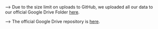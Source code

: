 --> Due to the size limit on uploads to GitHub, we uploaded all our data to our official Google Drive Folder [here](https://drive.google.com/drive/folders/1QLzAL7Ycbdm009Y2Be2NmEmyIGIsmuSU?usp=sharing).

--> The official Google Drive repository is [here](https://drive.google.com/drive/folders/116dbuNd1sZbNIzCV2SHRaTtyaAqF66nT?usp=sharing).
